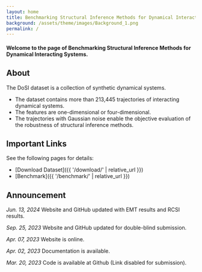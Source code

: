 ```yaml
---
layout: home
title: Benchmarking Structural Inference Methods for Dynamical Interacting Systems
background: /assets/theme/images/Background_1.png
permalink: /
---
```


#### Welcome to the page of Benchmarking Structural Inference Methods for Dynamical Interacting Systems.

## About

The DoSI dataset is a collection of synthetic dynamical systems.

- The dataset contains more than 213,445 trajectories of interacting dynamical systems.
- The features are one-dimensional or four-dimensional.
- The trajectories with Gaussian noise enable the objective evaluation of the robustness of structural inference methods.

## Important Links

See the following pages for details:

- [Download Dataset]({{ '/download/' | relative_url }})
- [Benchmark]({{ '/benchmark/' | relative_url }})

## Announcement

*Jun. 13, 2024* Website and GitHub updated with EMT results and RCSI results.

*Sep. 25, 2023* Website and GitHub updated for double-blind submission.

*Apr. 07, 2023* Website is online.

*Apr. 02, 2023* Documentation is available.

*Mar. 20, 2023* Code is available at Github (Link disabled for submission).

